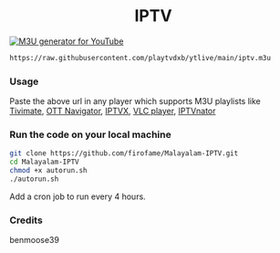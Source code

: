 <h1 align="center"> IPTV </h1>

[![M3U generator for YouTube](https://github.com/firofame/Malayalam-IPTV/actions/workflows/m3u_Generator.yml/badge.svg)](https://github.com/firofame/Malayalam-IPTV/actions/workflows/m3u_Generator.yml)

```bash
https://raw.githubusercontent.com/playtvdxb/ytlive/main/iptv.m3u
```

### Usage

Paste the above url in any player which supports M3U playlists like [Tivimate](https://play.google.com/store/apps/details?id=ar.tvplayer.tv), [OTT Navigator](https://play.google.com/store/apps/details?id=studio.scillarium.ottnavigator), [IPTVX](https://apps.apple.com/us/app/iptvx/id1451470024), [VLC player](https://www.videolan.org), [IPTVnator](https://iptvnator.vercel.app)

### Run the code on your local machine

```bash
git clone https://github.com/firofame/Malayalam-IPTV.git
cd Malayalam-IPTV
chmod +x autorun.sh
./autorun.sh
```

Add a cron job to run every 4 hours.

### Credits

benmoose39
